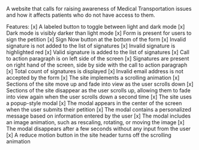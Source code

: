 A website that calls for raising awareness of Medical Transportation issues and how it affects patients who do not have access to them. 

Features: 
[x] A labeled button to toggle between light and dark mode 
[x] Dark mode is visibly darker than light mode 
[x] Form is present for users to sign the petition 
[x] Sign Now button at the bottom of the form 
[x] Invalid signature is not added to the list of signatures
[x] Invalid signature is highlighted red
[x] Valid signature is added to the list of signatures 
[x] Call to action paragraph is on left side of the screen 
[x] Signatures are present on right hand of the screen, side by side with the call to action paragraph 
[x] Total count of signatures is displayed
[x] Invalid email address is not accepted by the form 
[x] The site implements a scrolling animation
[x] Sections of the site move up and fade into view as the user scrolls down 
[x] Sections of the site disappear as the user scrolls up, allowing them to fade into view again when the user scrolls down a second time 
[x] The site uses a popup-style modal
[x] The modal appears in the center of the screen when the user submits their petition 
[x] The modal contains a personalized message based on information entered by the user 
[x] The modal includes an image animation, such as rescaling, rotating, or moving the image
[x] The modal disappears after a few seconds without any input from the user
[x] A reduce motion button in the site header turns off the scrolling animation

